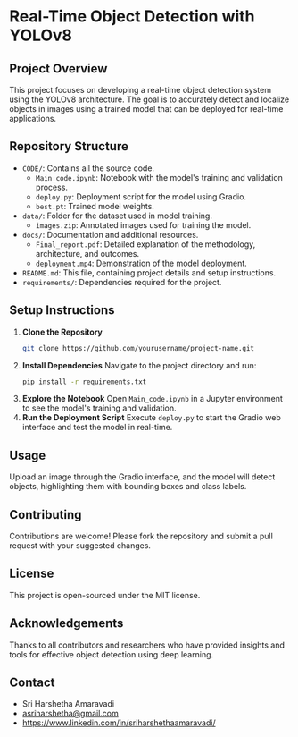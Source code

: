 # Real-Time Object Detection with YOLOv8

## Project Overview
This project focuses on developing a real-time object detection system using the YOLOv8 architecture. The goal is to accurately detect and localize objects in images using a trained model that can be deployed for real-time applications.

## Repository Structure
- `CODE/`: Contains all the source code.
  - `Main_code.ipynb`: Notebook with the model's training and validation process.
  - `deploy.py`: Deployment script for the model using Gradio.
  - `best.pt`: Trained model weights.
- `data/`: Folder for the dataset used in model training.
  - `images.zip`: Annotated images used for training the model.
- `docs/`: Documentation and additional resources.
  - `Final_report.pdf`: Detailed explanation of the methodology, architecture, and outcomes.
  - `deployment.mp4`: Demonstration of the model deployment.
- `README.md`: This file, containing project details and setup instructions.
- `requirements/`: Dependencies required for the project.

## Setup Instructions
1. **Clone the Repository**
   ```bash
   git clone https://github.com/yourusername/project-name.git
   ```
2. **Install Dependencies**
   Navigate to the project directory and run:
   ```bash
   pip install -r requirements.txt
   ```
3. **Explore the Notebook**
   Open `Main_code.ipynb` in a Jupyter environment to see the model's training and validation.
4. **Run the Deployment Script**
   Execute `deploy.py` to start the Gradio web interface and test the model in real-time.

## Usage
Upload an image through the Gradio interface, and the model will detect objects, highlighting them with bounding boxes and class labels.

## Contributing
Contributions are welcome! Please fork the repository and submit a pull request with your suggested changes.

## License
This project is open-sourced under the MIT license.

## Acknowledgements
Thanks to all contributors and researchers who have provided insights and tools for effective object detection using deep learning.

## Contact
- Sri Harshetha Amaravadi
- asriharshetha@gmail.com
- https://www.linkedin.com/in/sriharshethaamaravadi/
